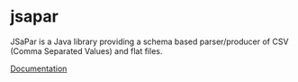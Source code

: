 # jsapar
JSaPar is a Java library providing a schema based parser/producer of CSV (Comma Separated Values) and flat files.

<a href="https://org-tigris-jsapar.github.io/jsapar/">Documentation</a>
